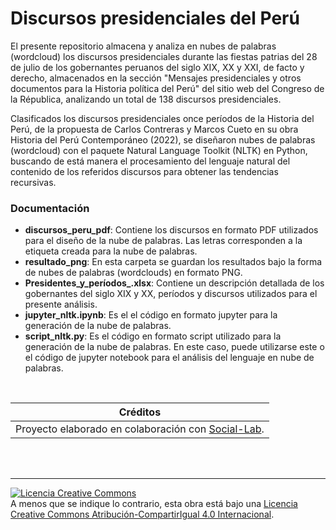 # Discursos presidenciales del Perú
El presente repositorio almacena y analiza en nubes de palabras (wordcloud) los discursos presidenciales durante las fiestas patrias del 28 de julio de los gobernantes peruanos del siglo XIX, XX y XXI, de facto y derecho, almacenados en la sección "Mensajes presidenciales y otros documentos para la Historia política del Perú" del sitio web del Congreso de la Républica, analizando un total  de 138 discursos presidenciales. 

Clasificados los discursos presidenciales once períodos de la Historia del Perú, de la propuesta de Carlos Contreras y Marcos Cueto en su obra Historia del Perú Contemporáneo (2022), se diseñaron nubes de palabras (wordcloud) con el paquete Natural Language Toolkit (NLTK) en Python, buscando de está manera el procesamiento del lenguaje natural del contenido de los referidos discursos para obtener las tendencias recursivas. 

### Documentación
- **discursos_peru_pdf**: Contiene los discursos en formato PDF utilizados para el diseño de la nube de palabras. Las letras corresponden a la etiqueta creada para la nube de palabras.
- **resultado_png**: En esta carpeta se guardan los resultados bajo la forma de nubes de palabras (wordclouds) en formato PNG.
- **Presidentes_y_períodos_.xlsx**: Contiene un descripción detallada de los gobernantes del siglo XIX y XX, períodos y discursos utilizados para el presente análisis.
- **jupyter_nltk.ipynb**: Es el el código en formato jupyter para la generación de la nube de palabras. 
- **script_nltk.py**: Es el código en formato script utilizado para la generación de la nube de palabras. En este caso, puede utilizarse este o el código de jupyter notebook para el análisis del lenguaje en nube de palabras.

</br>

| Créditos | 
| ------------- | 
| Proyecto elaborado en colaboración con [Social-Lab](https://www.facebook.com/permalink.php?story_fbid=153683657740306&id=100092960187270&ref=embed_post). | 

</br>
</br>

---
<a rel="license" href="http://creativecommons.org/licenses/by-sa/4.0/"><img alt="Licencia Creative Commons" style="border-width:A0" src="https://i.creativecommons.org/l/by-sa/4.0/88x31.png" /></a><br /> A menos que se indique lo contrario, esta obra está bajo una <a rel="license" href="http://creativecommons.org/licenses/by-sa/4.0/">Licencia Creative Commons Atribución-CompartirIgual 4.0 Internacional</a>.

